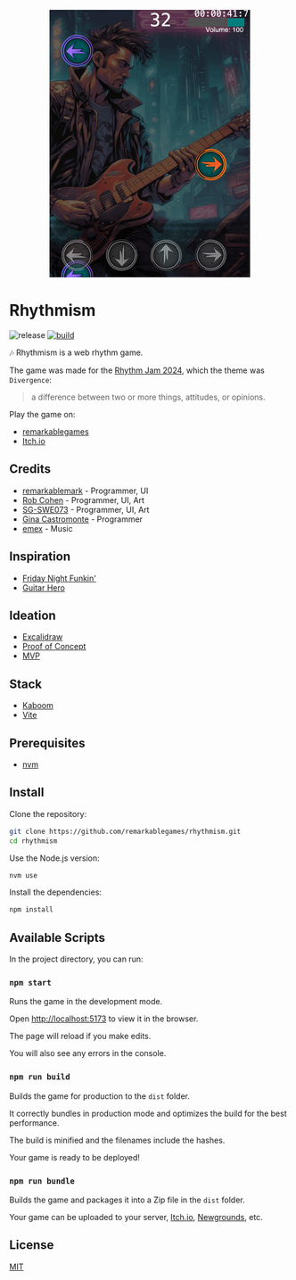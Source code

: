 <p align="center">
  <img src="https://raw.githubusercontent.com/remarkablegames/rhythmism/master/public/screenshots/sinbad1.png" alt="rhythmism" width="360">
</p>

# Rhythmism

![release](https://img.shields.io/github/v/release/remarkablegames/rhythmism)
[![build](https://github.com/remarkablegames/rhythmism/actions/workflows/build.yml/badge.svg)](https://github.com/remarkablegames/rhythmism/actions/workflows/build.yml)

🎶 Rhythmism is a web rhythm game.

The game was made for the [Rhythm Jam 2024](https://itch.io/jam/rhythm-jam-2024), which the theme was `Divergence`:

> a difference between two or more things, attitudes, or opinions.

Play the game on:

- [remarkablegames](https://remarkablegames.org/rhythmism/)
- [Itch.io](https://remarkablegames.itch.io/rhythmism)

## Credits

- [remarkablemark](https://github.com/remarkablemark) - Programmer, UI
- [Rob Cohen](https://github.com/rmacohen) - Programmer, UI, Art
- [SG-SWE073](https://github.com/SG-SWE073) - Programmer, UI, Art
- [Gina Castromonte](https://github.com/GinaCastromonte) - Programmer
- [emex](https://soundcloud.com/emex-music) - Music

## Inspiration

- [Friday Night Funkin'](https://friday-nightfunkin.io/)
- [Guitar Hero](https://wikipedia.org/wiki/Guitar_Hero)

## Ideation

- [Excalidraw](https://excalidraw.com/#json=4xsd2WQeFiejrdBQkalCR,GLv9eoVsLsWhkXYKI1gCLA)
- [Proof of Concept](https://replit.com/@remarkablemark/Rhythm-Game)
- [MVP](https://replit.com/@remarkablemark/Rhythm-Jam-2024)

## Stack

- [Kaboom](https://kaboomjs.com/)
- [Vite](https://vitejs.dev/)

## Prerequisites

- [nvm](https://github.com/nvm-sh/nvm#readme)

## Install

Clone the repository:

```sh
git clone https://github.com/remarkablegames/rhythmism.git
cd rhythmism
```

Use the Node.js version:

```sh
nvm use
```

Install the dependencies:

```sh
npm install
```

## Available Scripts

In the project directory, you can run:

### `npm start`

Runs the game in the development mode.

Open [http://localhost:5173](http://localhost:5173) to view it in the browser.

The page will reload if you make edits.

You will also see any errors in the console.

### `npm run build`

Builds the game for production to the `dist` folder.

It correctly bundles in production mode and optimizes the build for the best performance.

The build is minified and the filenames include the hashes.

Your game is ready to be deployed!

### `npm run bundle`

Builds the game and packages it into a Zip file in the `dist` folder.

Your game can be uploaded to your server, [Itch.io](https://itch.io/), [Newgrounds](https://www.newgrounds.com/), etc.

## License

[MIT](LICENSE)
